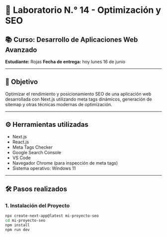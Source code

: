 # 🧪 Laboratorio N.° 14 - Optimización y SEO

## 📚 Curso: Desarrollo de Aplicaciones Web Avanzado   
**Estudiante:** Rojas
**Fecha de entrega:**  hoy lunes 16 de junio

---

## 🎯 Objetivo

Optimizar el rendimiento y posicionamiento SEO de una aplicación web desarrollada con Next.js utilizando meta tags dinámicos, generación de sitemap y otras técnicas modernas de optimización.

---

## ⚙️ Herramientas utilizadas

- Next.js
- React.js
- Meta Tags Checker
- Google Search Console
- VS Code
- Navegador Chrome (para inspección de meta tags)
- Sistema operativo: Windows 11

---

## 🛠️ Pasos realizados

### 1. Instalación del Proyecto
```bash
npx create-next-app@latest mi-proyecto-seo
cd mi-proyecto-seo
npm install
npm run dev
